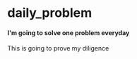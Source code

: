 # daily_problem

<h4>I'm going to solve one problem everyday</h4>
<p>This is going to prove my diligence</p>